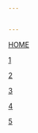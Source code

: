 ```yaml
---


---
```


<p><a href="https://stephenleegreenhalgh.github.io/index.md">HOME</a></p>

<p><a href="https://stephenleegreenhalgh.github.io/1">1</a></p>
<p><a href="https://stephenleegreenhalgh.github.io/2">2</a></p>
<p><a href="https://stephenleegreenhalgh.github.io/3">3</a></p>
<p><a href="https://stephenleegreenhalgh.github.io/3">4</a></p>
<p><a href="https://stephenleegreenhalgh.github.io/5">5</a></p>

